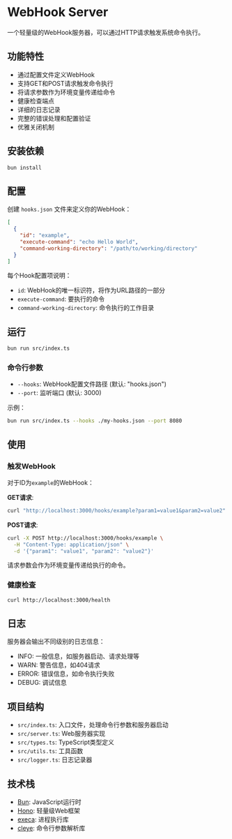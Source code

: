 # WebHook Server

一个轻量级的WebHook服务器，可以通过HTTP请求触发系统命令执行。

## 功能特性

- 通过配置文件定义WebHook
- 支持GET和POST请求触发命令执行
- 将请求参数作为环境变量传递给命令
- 健康检查端点
- 详细的日志记录
- 完整的错误处理和配置验证
- 优雅关闭机制

## 安装依赖

```bash
bun install
```

## 配置

创建 `hooks.json` 文件来定义你的WebHook：

```json
[
  {
    "id": "example",
    "execute-command": "echo Hello World",
    "command-working-directory": "/path/to/working/directory"
  }
]
```

每个Hook配置项说明：
- `id`: WebHook的唯一标识符，将作为URL路径的一部分
- `execute-command`: 要执行的命令
- `command-working-directory`: 命令执行的工作目录

## 运行

```bash
bun run src/index.ts
```

### 命令行参数

- `--hooks`: WebHook配置文件路径 (默认: "hooks.json")
- `--port`: 监听端口 (默认: 3000)

示例：
```bash
bun run src/index.ts --hooks ./my-hooks.json --port 8080
```

## 使用

### 触发WebHook

对于ID为`example`的WebHook：

**GET请求**:
```bash
curl "http://localhost:3000/hooks/example?param1=value1&param2=value2"
```

**POST请求**:
```bash
curl -X POST http://localhost:3000/hooks/example \
  -H "Content-Type: application/json" \
  -d '{"param1": "value1", "param2": "value2"}'
```

请求参数会作为环境变量传递给执行的命令。

### 健康检查

```bash
curl http://localhost:3000/health
```

## 日志

服务器会输出不同级别的日志信息：
- INFO: 一般信息，如服务器启动、请求处理等
- WARN: 警告信息，如404请求
- ERROR: 错误信息，如命令执行失败
- DEBUG: 调试信息

## 项目结构

- `src/index.ts`: 入口文件，处理命令行参数和服务器启动
- `src/server.ts`: Web服务器实现
- `src/types.ts`: TypeScript类型定义
- `src/utils.ts`: 工具函数
- `src/logger.ts`: 日志记录器

## 技术栈

- [Bun](https://bun.sh/): JavaScript运行时
- [Hono](https://hono.dev/): 轻量级Web框架
- [execa](https://github.com/sindresorhus/execa): 进程执行库
- [cleye](https://github.com/privatenumber/cleye): 命令行参数解析库


